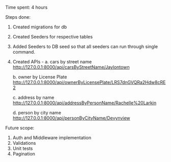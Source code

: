 Time spent: 4 hours

Steps done:
1. Created migrations for db
2. Created Seeders for respective tables
3. Added Seeders to DB seed so that all seeders can run through single command.
4. Created APIs - 
	a. cars by street name
	http://127.0.0.1:8000/api/carsByStreetName/Jaylontown
	
	b. owner by License Plate
	http://127.0.0.1:8000/api/ownerByLicensePlate/LRS7dnGVQRa2Hdw8cRE2
	
	c. address by name
	http://127.0.0.1:8000/api/addressByPersonName/Rachelle%20Larkin
	
	d. person by city name
	http://127.0.0.1:8000/api/personByCityName/Devynview
	
	
Future scope:
1. Auth and Middleware implementation
2. Validations
3. Unit tests
4. Pagination
